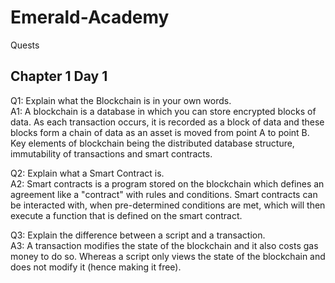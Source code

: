 # Emerald-Academy
Quests

## Chapter 1 Day 1

Q1: Explain what the Blockchain is in your own words.<br/>
A1: A blockchain is a database in which you can store encrypted blocks of data. As each transaction occurs, it is recorded as a block of data and these blocks form a chain of data as an asset is moved from point A to point B. Key elements of blockchain being the distributed database structure, immutability of transactions and smart contracts.

Q2: Explain what a Smart Contract is.<br/>
A2: Smart contracts is a program stored on the blockchain which defines an agreement like a "contract" with rules and conditions. Smart contracts can be interacted with, when pre-determined conditions are met, which will then execute a function that is defined on the smart contract.

Q3: Explain the difference between a script and a transaction.<br/>
A3: A transaction modifies the state of the blockchain and it also costs gas money to do so. Whereas a script only views the state of the blockchain and does not modify it (hence making it free).
